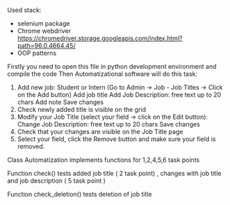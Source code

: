 Used stack:
  - selenium package
  - Chrome webdriver https://chromedriver.storage.googleapis.com/index.html?path=96.0.4664.45/
  - OOP patterns

Firstly you need to open this file in python development environment and compile the code
Then Automatizational software will do this task:
1. Add new job: Student or Intern (Go to Admin -> Job - Job Titles -> Click on the Add button)
           Add job title
           Add Job Description: free text up to 20 chars
           Add note
           Save changes
2. Check newly added title is visible on the grid
4. Modify your Job Title (select your field -> click on the Edit button):
            Change Job Description: free text up to 20 chars
            Save changes
5. Check that your changes are visible on the Job Title page
6. Select your field, click the Remove button and make sure your field is removed.

Class Automatization implements functions for 1,2,4,5,6 task points

Function check() tests  added job title ( 2 task point) , changes with job title and job description ( 5 task point )

Function check_deletion() tests deletion of job title
